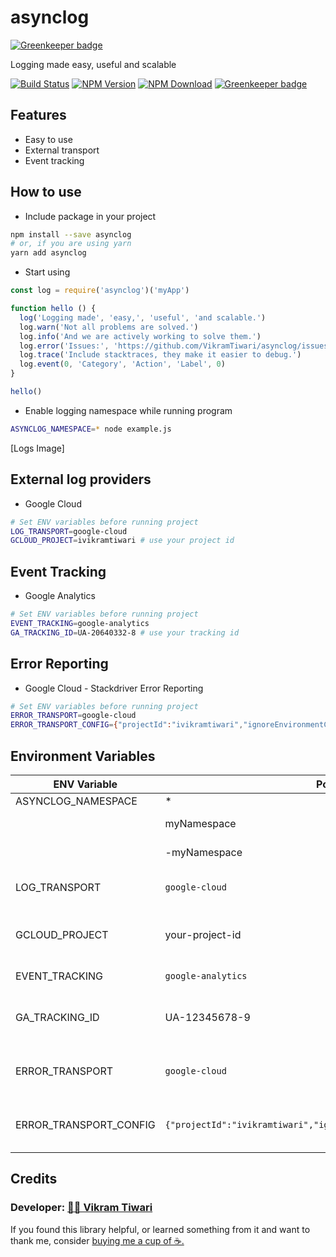 # asynclog

[![Greenkeeper badge](https://badges.greenkeeper.io/VikramTiwari/asynclog.svg)](https://greenkeeper.io/)

Logging made easy, useful and scalable

[![Build Status](https://travis-ci.org/VikramTiwari/asynclog.svg?branch=master)](https://travis-ci.org/VikramTiwari/asynclog) [![NPM Version](https://img.shields.io/npm/v/asynclog.svg)](https://www.npmjs.com/package/asynclog) [![NPM Download](https://img.shields.io/npm/dm/asynclog.svg)](https://www.npmjs.com/package/asynclog) [![Greenkeeper badge](https://badges.greenkeeper.io/VikramTiwari/asynclog.svg)](https://greenkeeper.io/)

## Features

- Easy to use
- External transport
- Event tracking

## How to use

- Include package in your project

``` sh
npm install --save asynclog
# or, if you are using yarn
yarn add asynclog
```

- Start using

``` javascript
const log = require('asynclog')('myApp')

function hello () {
  log('Logging made', 'easy,', 'useful', 'and scalable.')
  log.warn('Not all problems are solved.')
  log.info('And we are actively working to solve them.')
  log.error('Issues:', 'https://github.com/VikramTiwari/asynclog/issues')
  log.trace('Include stacktraces, they make it easier to debug.')
  log.event(0, 'Category', 'Action', 'Label', 0)
}

hello()
```

- Enable logging namespace while running program

``` bash
ASYNCLOG_NAMESPACE=* node example.js
```

[Logs Image]

## External log providers

- Google Cloud

``` bash
# Set ENV variables before running project
LOG_TRANSPORT=google-cloud
GCLOUD_PROJECT=ivikramtiwari # use your project id
```

## Event Tracking

- Google Analytics

``` bash
# Set ENV variables before running project
EVENT_TRACKING=google-analytics
GA_TRACKING_ID=UA-20640332-8 # use your tracking id
```

## Error Reporting

- Google Cloud - Stackdriver Error Reporting

``` bash
# Set ENV variables before running project
ERROR_TRANSPORT=google-cloud
ERROR_TRANSPORT_CONFIG={"projectId":"ivikramtiwari","ignoreEnvironmentCheck":false,"logLevel":2} # replace with your own config
```

## Environment Variables

| ENV Variable | Possible Value | Usage |
|------|----------------|-------|
| ASYNCLOG_NAMESPACE | * | see all logs |
| | myNamespace | log for myNamespace |
| | -myNamespace | don't log myNamespace |
| LOG_TRANSPORT | `google-cloud` | stream logs to google cloud logging |
| GCLOUD_PROJECT | your-project-id | required if `google-cloud` was selected as LGO_TRANSPORT |
| EVENT_TRACKING | `google-analytics` | stream event to google analytics |
| GA_TRACKING_ID | UA-12345678-9 | required if `google-analytics` was selected as EVENT_TRACKING |
| ERROR_TRANSPORT | `google-cloud` | stream errors to google cloud's stackdriver error logging |
| ERROR_TRANSPORT_CONFIG | `{"projectId":"ivikramtiwari","ignoreEnvironmentCheck":false,"logLevel":2}` | required if `google-cloud` was selected as ERROR_TRANSPORT |


## Credits

### Developer: [👨‍💻 Vikram Tiwari](https://vikramtiwari.com)

If you found this library helpful, or learned something from it and want to thank me, consider [buying me a cup of ☕️.](https://www.paypal.me/vikramtiwari/5)
